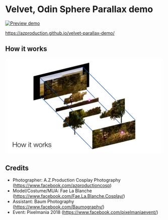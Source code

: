 # Velvet, Odin Sphere Parallax demo

[![Preview demo](https://azproduction.github.io/velvet-parallax-demo/velvet-parallax-demo.jpg)](https://azproduction.github.io/velvet-parallax-demo/)

https://azproduction.github.io/velvet-parallax-demo/

## How it works

![Parallax planes](velvet-parallax-how-it-works.jpg)

## Credits

 * Photographer: A.Z.Production Cosplay Photography (https://www.facebook.com/azproductioncosp)
 * Model/Costume/MUA: Fae La Blanche (https://www.facebook.com/Fae.La.Blanche.Cosplay/)
 * Assistant: Baum Photography (https://www.facebook.com/Baumography/)
 * Event: Pixelmania 2018 (https://www.facebook.com/pixelmaniaevent/)
